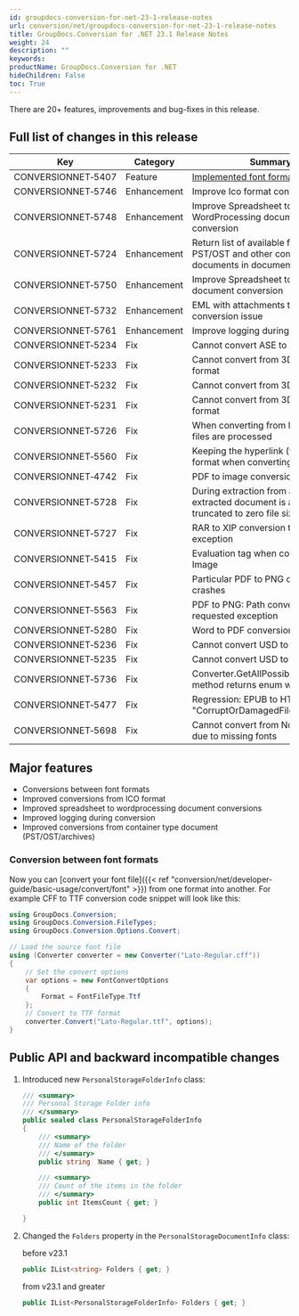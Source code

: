 ```yaml
---
id: groupdocs-conversion-for-net-23-1-release-notes
url: conversion/net/groupdocs-conversion-for-net-23-1-release-notes
title: GroupDocs.Conversion for .NET 23.1 Release Notes
weight: 24
description: ""
keywords: 
productName: GroupDocs.Conversion for .NET
hideChildren: False
toc: True
---
```


There are 20+ features, improvements and bug-fixes in this release.

## Full list of changes in this release

| Key | Category | Summary |
| --- | --- | --- |
| CONVERSIONNET&#8209;5407 | Feature | [Implemented font formats conversion](#conversion-between-font-formats) |
| CONVERSIONNET&#8209;5746 | Enhancement | Improve Ico format conversion |
| CONVERSIONNET&#8209;5748 | Enhancement | Improve Spreadsheet to WordProcessing document conversion |
| CONVERSIONNET&#8209;5724 | Enhancement | Return list of available folders from PST/OST and other composite documents in document info class |
| CONVERSIONNET&#8209;5750 | Enhancement | Improve Spreadsheet to Presentation document conversion |
| CONVERSIONNET&#8209;5732 | Enhancement | EML with attachments to PDF conversion issue |
| CONVERSIONNET&#8209;5761 | Enhancement | Improve logging during conversion |
| CONVERSIONNET&#8209;5234 | Fix | Cannot convert ASE to 3DS and OBJ |
| CONVERSIONNET&#8209;5233 | Fix | Cannot convert from 3D VRML file format |
| CONVERSIONNET&#8209;5232 | Fix | Cannot convert from 3D X file format |
| CONVERSIONNET&#8209;5231 | Fix | Cannot convert from 3D GLTF file format |
| CONVERSIONNET&#8209;5726 | Fix | When converting from PST/OST no files are processed |
| CONVERSIONNET&#8209;5560 | Fix | Keeping the hyperlink (text with link) format when converting PDF to PPTX |
| CONVERSIONNET&#8209;4742 | Fix | PDF to image conversion issue |
| CONVERSIONNET&#8209;5728 | Fix | During extraction from a ZIP, last extracted document is always truncated to zero file size |
| CONVERSIONNET&#8209;5727 | Fix | RAR to XIP conversion throws exception |
| CONVERSIONNET&#8209;5415 | Fix | Evaluation tag when converting to Image |
| CONVERSIONNET&#8209;5457 | Fix | Particular PDF to PNG conversion crashes |
| CONVERSIONNET&#8209;5563 | Fix | PDF to PNG: Path conversion requested exception |
| CONVERSIONNET&#8209;5280 | Fix | Word to PDF conversion issue |
| CONVERSIONNET&#8209;5236 | Fix | Cannot convert USD to DRC |
| CONVERSIONNET&#8209;5235 | Fix | Cannot convert USD to 3DS |
| CONVERSIONNET&#8209;5736 | Fix | Converter.GetAllPossibleConversions method returns enum with duplicates |
| CONVERSIONNET&#8209;5477 | Fix | Regression: EPUB to HTML raises "CorruptOrDamagedFileException" |
| CONVERSIONNET&#8209;5698 | Fix | Cannot convert from Note on macOS due to missing fonts |

## Major features

* Conversions between font formats
* Improved conversions from ICO format
* Improved spreadsheet to wordprocessing document conversions
* Improved logging during conversion
* Improved conversions from container type document (PST/OST/archives)

### Conversion between font formats
Now you can [convert your font file]({{< ref "conversion/net/developer-guide/basic-usage/convert/font" >}}) from one format into another.
For example CFF to TTF conversion code snippet will look like this:

```csharp
using GroupDocs.Conversion;
using GroupDocs.Conversion.FileTypes;
using GroupDocs.Conversion.Options.Convert;

// Load the source font file
using (Converter converter = new Converter("Lato-Regular.cff"))
{
    // Set the convert options
    var options = new FontConvertOptions
    {
        Format = FontFileType.Ttf
    };
    // Convert to TTF format
    converter.Convert("Lato-Regular.ttf", options);
}
```

## Public API and backward incompatible changes

1.  Introduced new `PersonalStorageFolderInfo` class:

    ```csharp
    /// <summary>
    /// Personal Storage Folder info
    /// </summary>
    public sealed class PersonalStorageFolderInfo
    {
        /// <summary>
        /// Name of the folder
        /// </summary>
        public string  Name { get; }

        /// <summary>
        /// Count of the items in the folder
        /// </summary>
        public int ItemsCount { get; }

    }
    ```

2.  Changed the `Folders` property  in the `PersonalStorageDocumentInfo` class:
    
    before v23.1

    ```csharp
    public IList<string> Folders { get; }
    ```

    from v23.1 and greater

    ```csharp
    public IList<PersonalStorageFolderInfo> Folders { get; }
    ```


